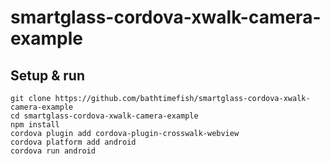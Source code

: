 # smartglass-cordova-xwalk-camera-example

## Setup & run

```
git clone https://github.com/bathtimefish/smartglass-cordova-xwalk-camera-example
cd smartglass-cordova-xwalk-camera-example
npm install
cordova plugin add cordova-plugin-crosswalk-webview
cordova platform add android
cordova run android
```
